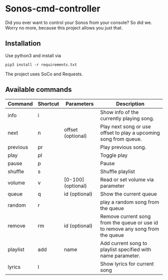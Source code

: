 # Sonos-cmd-controller
Did you ever want to control your Sonos from your console? So did we. Worry no more, because this project allows you just that.

## Installation
Use python3 and install via
```
pip3 install -r requirements.txt
```
The project uses SoCo and Requests.

## Available commands
| Command  | Shortcut | Parameters         | Description                                                                    |
|----------|----------|--------------------|--------------------------------------------------------------------------------|
| info     | i        |                    | Show info of the currently playing song.                                       |
| next     | n        | offset (optional)  | Play next song or use offset to play a upcoming song from queue.               |
| previous | pr       |                    | Play previous song.                                                            |
| play     | pl       |                    | Toggle play                                                                    |
| pause    | p        |                    | Pause                                                                          |
| shuffle  | s        |                    | Shuffle playlist                                                               |
| volume   | v        | [0-100] (optional) | Read or set volume via parameter                                               |
| queue    | q        | id (optional)      | Show the current queue                                                         |
| random   | r        |                    | play a random song from the queue                                              |
| remove   | rm       | id (optional)      | Remove current song from the queue or use id to remove any song from the queue |
| playlist | add      | name               | Add current song to playlist specified with name parameter.                    |
| lyrics   | l        |                    | Show lyrics for current song                                                   |
